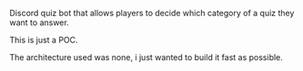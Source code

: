 Discord quiz bot that allows players to decide which category of a quiz they want to answer.

This is just a POC.

The architecture used was none, i just wanted to build it fast as possible.
